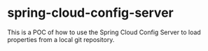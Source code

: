 # spring-cloud-config-server
This is a POC of how to use the Spring Cloud Config Server to load properties from a local git repository.

